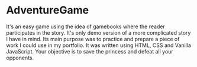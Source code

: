 ﻿# AdventureGame
It's an easy game using the idea of gamebooks where the reader participates in the story. 
It's only demo version of a more complicated story I have in mind. Its main purpose was to practice and prepare a piece of work I could use in my portfolio. 
It was written using HTML, CSS and Vanilla JavaScript. 
Your objective is to save the princess and defeat all your opponents. 
